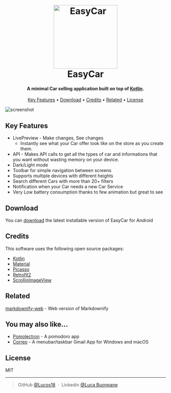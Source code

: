 <h1 align="center">
  <br>
  <a href="https://github.com/Lucos18/EasyCarNew/tree/main"><img src="https://github.com/Lucos18/EasyCarNew/blob/detailList/images/EasyCarLogo.png" alt="EasyCar" width="200"></a>
  <br>
  EasyCar
  <br>
</h1>

<h4 align="center">A minimal Car selling application built on top of <a href="https://kotlinlang.org/" target="_blank">Kotlin</a>.</h4>

<p align="center">
  <a href="#key-features">Key Features</a> •
  <a href="#download">Download</a> •
  <a href="#credits">Credits</a> •
  <a href="#related">Related</a> •
  <a href="#license">License</a>
</p>

![screenshot](https://github.com/Lucos18/EasyCarNew/blob/detailList/images/videoEasyCar.gif)

## Key Features

* LivePreview - Make changes, See changes
  - Instantly see what your Car offer look like on the store as you create them.
* API - Makes API calls to get all the types of car and informations that you want without wasting memory on your device.
* Dark/Light mode
* Toolbar for simple navigation between screens
* Supports multiple devices with different heights
* Search different Cars with more than 20+ filters
* Notification when your Car needs a new Car Service
* Very Low battery consumption thanks to few animation but great to see

## Download

You can [download](https://github.com/amitmerchant1990/electron-markdownify/releases/tag/v1.2.0) the latest installable version of EasyCar for Android

## Credits

This software uses the following open source packages:

- [Kotlin](https://kotlinlang.org/)
- [Material](https://m3.material.io/)
- [Picasso](https://square.github.io/picasso/)
- [Retrofit2](https://square.github.io/retrofit/)
- [ScrollinImageView](https://github.com/Q42/AndroidScrollingImageView)

## Related

[markdownify-web](https://github.com/amitmerchant1990/markdownify-web) - Web version of Markdownify

## You may also like...

- [Pomolectron](https://github.com/amitmerchant1990/pomolectron) - A pomodoro app
- [Correo](https://github.com/amitmerchant1990/correo) - A menubar/taskbar Gmail App for Windows and macOS

## License

MIT

---

> GitHub [@Lucos18](https://github.com/Lucos18) &nbsp;&middot;&nbsp;
> Linkedin [@Luca Buonpane](https://www.linkedin.com/in/luca-buonpane-a7baaa242/)
